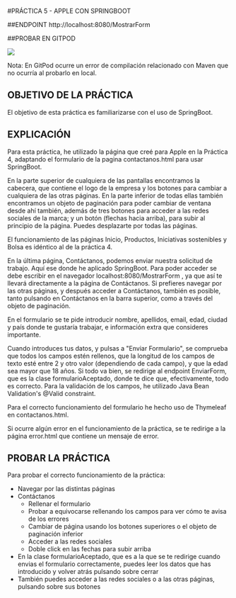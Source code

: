 #PRÁCTICA 5 - APPLE CON SPRINGBOOT

##ENDPOINT
http://localhost:8080/MostrarForm

##PROBAR EN GITPOD 

[![](https://gitpod.io/button/open-in-gitpod.svg)](https://gitpod.io/#https://github.com/evamanriquesz/practica5)

Nota: En GitPod ocurre un error de compilación relacionado con Maven que no ocurría al probarlo en local.

## OBJETIVO DE LA PRÁCTICA
El objetivo de esta práctica es familiarizarse con el uso de SpringBoot.

## EXPLICACIÓN

Para esta práctica, he utilizado la página que creé para Apple en la Práctica 4, adaptando el formulario de la pagina contactanos.html para 
usar SpringBoot. 

En la parte superior de cualquiera de las pantallas encontramos la cabecera, que contiene el logo de la empresa y los
botones para cambiar a cualquiera de las otras páginas. En la parte inferior de todas ellas también encontramos un objeto 
de paginación para poder cambiar de ventana desde ahí también, además de tres botones para acceder a las redes sociales de la marca; 
y un botón (flechas hacia arriba), para subir al principio de la página. Puedes desplazarte por todas las páginas. 

El funcionamiento de las páginas Inicio, Productos, Iniciativas sostenibles y Bolsa es idéntico al de la práctica 4.

En la última página, Contáctanos, podemos enviar nuestra solicitud de trabajo. Aquí ese donde he aplicado SpringBoot. 
Para poder acceder se debe escribir en el navegador  localhost:8080/MostrarForm  , ya que así te llevará directamente 
a la página de Contáctanos. Si prefieres navegar por las otras páginas, y después acceder a Contáctanos, también es posible, 
tanto pulsando en Contáctanos en la barra superior, como a través del objeto de paginación. 

En el formulario se te pide introducir nombre, apellidos, email, edad, ciudad y país donde te gustaría trabajar, e información
extra que consideres importante. 

Cuando introduces tus datos, y pulsas a "Enviar Formulario", se comprueba que todos los campos estén rellenos, que la longitud de 
los campos de texto esté entre 2 y otro valor (dependiendo de cada campo), y que la edad sea mayor que 18 años. 
Si todo va bien, se redirige al endpoint EnviarForm, que es la clase formularioAceptado, donde te dice que, efectivamente, todo es correcto. Para la validación de los campos, 
he utilizado Java Bean Validation's @Valid constraint. 

Para el correcto funcionamiento del formulario he hecho uso de Thymeleaf en contactanos.html. 

Si ocurre algún error en el funcionamiento de la práctica, se te redirige a la página error.html que contiene un mensaje de error. 



## PROBAR LA PRÁCTICA

Para probar el correcto funcionamiento de la práctica: 
* Navegar por las distintas páginas
* Contáctanos
  * Rellenar el formulario
  * Probar a equivocarse rellenando los campos para ver cómo te avisa de los errores
  * Cambiar de página usando los botones superiores o el objeto de paginación inferior
  * Acceder a las redes sociales
  * Doble click en las fechas para subir arriba
* En la clase formularioAceptado, que es a la que se te redirige cuando envias el formulario correctamente, puedes leer los datos que 
has introducido y volver atrás pulsando sobre cerrar
* También puedes acceder a las redes sociales o a las otras páginas, pulsando sobre sus botones

